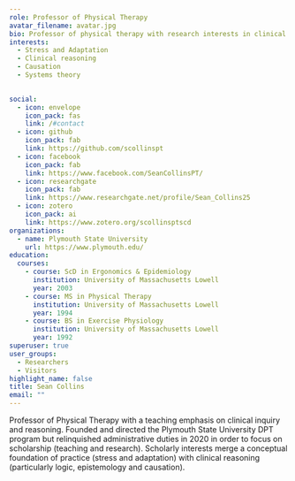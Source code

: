 ```yaml
---
role: Professor of Physical Therapy
avatar_filename: avatar.jpg
bio: Professor of physical therapy with research interests in clinical reasoning, stress and adaptation.
interests:
  - Stress and Adaptation
  - Clinical reasoning
  - Causation
  - Systems theory
  

social:
  - icon: envelope
    icon_pack: fas
    link: /#contact
  - icon: github
    icon_pack: fab
    link: https://github.com/scollinspt
  - icon: facebook
    icon_pack: fab
    link: https://www.facebook.com/SeanCollinsPT/
  - icon: researchgate
    icon_pack: fab
    link: https://www.researchgate.net/profile/Sean_Collins25
  - icon: zotero
    icon_pack: ai
    link: https://www.zotero.org/scollinsptscd
organizations:
  - name: Plymouth State University
    url: https://www.plymouth.edu/
education:
  courses:
    - course: ScD in Ergonomics & Epidemiology
      institution: University of Massachusetts Lowell
      year: 2003
    - course: MS in Physical Therapy
      institution: University of Massachusetts Lowell
      year: 1994
    - course: BS in Exercise Physiology
      institution: University of Massachusetts Lowell
      year: 1992
superuser: true
user_groups:
  - Researchers
  - Visitors
highlight_name: false
title: Sean Collins
email: ""
---
```


Professor of Physical Therapy with a teaching emphasis on clinical inquiry and reasoning. Founded and directed the Plymouth State University DPT program but relinquished administrative duties in 2020 in order to focus on scholarship (teaching and research). Scholarly interests merge a conceptual foundation of practice (stress and adaptation) with clinical reasoning (particularly logic, epistemology and causation). 
